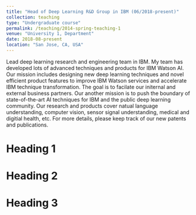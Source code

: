 ```yaml
---
title: "Head of Deep Learning R&D Group in IBM (06/2018-present)"
collection: teaching
type: "Undergraduate course"
permalink: /teaching/2014-spring-teaching-1
venue: "University 1, Department"
date: 2018-08-present
location: "San Jose, CA, USA"
---
```


Lead deep learning research and engineering team in IBM.
My team has developed lots of advanced techniques and products for IBM Watson AI. Our mission includes designing new 
deep learning techniques and novel efficient product features to improve IBM Watson services and accelerate IBM technique transformation. The goal is to facilate our initernal and external business partners. Our another mission is to push the boundary of state-of-the-art AI techniques for IBM and the public deep learning community. Our research and products cover natual language understanding, computer vision, sensor signal understanding, medical and digitial health, etc. For more details, please keep track of our new patents and publications.

Heading 1
======

Heading 2
======

Heading 3
======